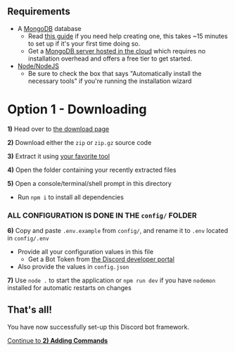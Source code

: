 ## Requirements
- A [MongoDB](https://www.mongodb.com/2) database
    * Read [this guide](https://docs.mongodb.com/manual/administration/install-community/) if you need help creating one, this takes ~15 minutes to set up if it's your first time doing so.
    * Get a [MongoDB server hosted in the cloud](https://www.mongodb.com/cloud/atlas?tck=docs_server "MongoDB Atlas Cloud Solution") which requires no installation overhead and offers a free tier to get started.
- [Node/NodeJS](https://nodejs.org/en/)
    * Be sure to check the box that says "Automatically install the necessary tools" if you're running the installation wizard

# Option 1 - Downloading
**1)** Head over to [the download page](https://github.com/Destinovant/discord.js-bot-framework/releases)

**2)** Download either the `zip` or `zip.gz` source code

**3)** Extract it using [your favorite tool](https://www.rarlab.com/download.htm)

**4)** Open the folder containing your recently extracted files

**5)** Open a console/terminal/shell prompt in this directory
- Run `npm i` to install all dependencies

### ALL CONFIGURATION IS DONE IN THE `config/` FOLDER

**6)** Copy and paste `.env.example` from `config/`, and rename it to `.env` located in `config/.env`
  - Provide all your configuration values in this file
    * Get a Bot Token from [the Discord developer portal](https://www.discord.com/developers)
  - Also provide the values in `config.json`

**7)** Use `node .` to start the application or `npm run dev` if you have `nodemon` installed for automatic restarts on changes

## That's all!
You have now successfully set-up this Discord bot framework.

[Continue to **2) Adding Commands**](./2AddingCommands.md)